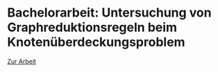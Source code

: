 # Bachelorarbeit: Untersuchung von Graphreduktionsregeln beim Knotenüberdeckungsproblem
[Zur Arbeit](/bachelorThesis/blob/master/documentation/Vorlage_Arbeit/thesisReduction.pdf)

